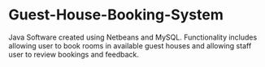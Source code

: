 # Guest-House-Booking-System
Java Software created using Netbeans and MySQL. Functionality includes allowing user to book rooms in available guest houses and allowing staff user to review bookings and feedback.
